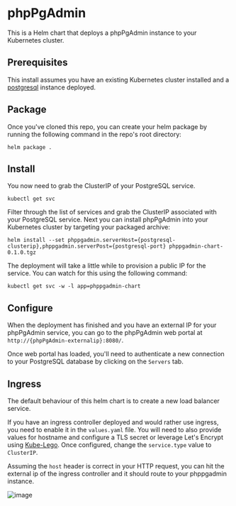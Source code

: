 # phpPgAdmin
This is a Helm chart that deploys a phpPgAdmin instance to your Kubernetes cluster.

## Prerequisites
This install assumes you have an existing Kubernetes cluster installed and a [postgresql](https://github.com/kubernetes/charts/tree/master/stable/postgresql) instance deployed.

## Package
Once you've cloned this repo, you can create your helm package by running the following command in the repo's root directory:
```
helm package .
```

## Install
You now need to grab the ClusterIP of your PostgreSQL service.
```
kubectl get svc 
```
Filter through the list of services and grab the ClusterIP associated with your PostgreSQL service. Next you can install phpPgAdmin into your Kubernetes cluster by targeting your packaged archive:
```
helm install --set phppgadmin.serverHost={postgresql-clusterip},phppgadmin.serverPost={postgresql-port} phppgadmin-chart-0.1.0.tgz
```
The deployment will take a little while to provision a public IP for the service. You can watch for this using the following command:
```
kubectl get svc -w -l app=phppgadmin-chart
```

## Configure
When the deployment has finished and you have an external IP for your phpPgAdmin service, you can go to the phpPgAdmin web portal at `http://{phpPgAdmin-externalip}:8080/`.

Once web portal has loaded, you'll need to authenticate a new connection to your PostgreSQL database by clicking on the `Servers` tab.

## Ingress
The default behaviour of this helm chart is to create a new load balancer service.

If you have an ingress controller deployed and would rather use ingress, you need to enable it in the `values.yaml` file.
You will need to also provide values for hostname and configure a TLS secret or leverage Let's Encrypt using [Kube-Lego](https://github.com/jetstack/kube-lego). Once configured, change the `service.type` value to `ClusterIP`.

Assuming the `host` header is correct in your HTTP request, you can hit the external ip of the ingress controller and it should route to your phppgadmin instance.

![image](https://user-images.githubusercontent.com/98753976/162679572-a87c8f6c-afb7-4b95-930b-ff946e681f5e.png)
